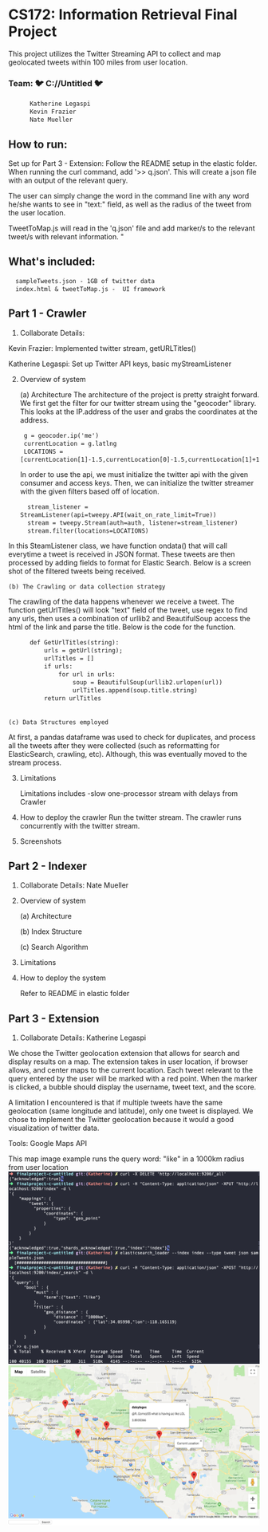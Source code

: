# CS172:  Information Retrieval Final Project
This project utilizes the Twitter Streaming API to collect and map geolocated tweets within 100 miles from user location.

### Team: 🐦 C://Untitled 🐦 
          Katherine Legaspi
          Kevin Frazier
          Nate Mueller

## How to run:




Set up for Part 3 - Extension: Follow the README setup in the elastic folder. When running the curl command, add '>> q.json'.
This will create a json file with an output of the relevant query. 

The user can simply change the word in the command line with any word he/she wants to see in "text:" field, as well as the radius of the tweet
from the user location.

TweetToMap.js will read in the 'q.json' file and add marker/s to the relevant tweet/s with relevant information. "

## What's included:

      sampleTweets.json - 1GB of twitter data
      index.html & tweetToMap.js -  UI framework

 ## Part 1 - Crawler
 1. Collaborate Details: 

   Kevin Frazier: Implemented twitter stream, getURLTitles()

   Katherine Legaspi: Set up Twitter API keys, basic myStreamListener
   
 2. Overview of system

    (a) Architecture
          The architecture of the project is pretty straight forward. We first get the filter for our twitter stream using the "geocoder" library. This looks at the IP.address of the user and grabs the coordinates at the address.
         
         g = geocoder.ip('me')
         currentLocation = g.latlng
         LOCATIONS = [currentLocation[1]-1.5,currentLocation[0]-1.5,currentLocation[1]+1.5,currentLocation[0]+1.5]
         
    In order to use the api, we must initialize the twitter api with the given consumer and access keys. Then, we can initialize the twitter streamer with the given filters based off of location.
    
          stream_listener = StreamListener(api=tweepy.API(wait_on_rate_limit=True))
          stream = tweepy.Stream(auth=auth, listener=stream_listener)
          stream.filter(locations=LOCATIONS)
In this SteamListener class, we have function ondata() that will call everytime a tweet is received in JSON format. These tweets are then processed by adding fields to format for Elastic Search. Below is a screen shot of the filtered tweets being received.         
         

    (b) The Crawling or data collection strategy
    
The crawling of the data happens whenever we receive a tweet. The function getUrlTitles() will look "text" field of the tweet, use regex to find any urls, then uses a combination of urllib2 and BeautifulSoup access the html of the link and parse the title. Below is the code for the function.

          def GetUrlTitles(string):
	          urls = getUrl(string);
	          urlTitles = []
	          if urls:
		          for url in urls:
			          soup = BeautifulSoup(urllib2.urlopen(url))
			          urlTitles.append(soup.title.string)
	          return urlTitles


    (c) Data Structures employed
    
At first, a pandas dataframe was used to check for duplicates, and process all the tweets after they were collected (such as reformatting for ElasticSearch, crawling, etc). Although, this was eventually moved to the stream process.

 3. Limitations 

      Limitations includes
      -slow one-processor stream with delays from Crawler
      
      

 4. How to deploy the crawler
 Run the twitter stream. The crawler runs concurrently with the twitter stream.

 5. Screenshots

 ## Part 2 - Indexer
 1. Collaborate Details: Nate Mueller 

 2. Overview of system 

    (a) Architecture
 
    (b) Index Structure
 
    (c) Search Algorithm
 
 3. Limitations 
 
 4. How to deploy the system

      Refer to README in elastic folder 

 ## Part 3 - Extension
 1. Collaborate Details: Katherine Legaspi 

 We chose the Twitter geolocation extension that allows for search and display results on a map. The extension takes in user location, if browser allows, and center maps to the current location. Each tweet relevant to the query entered by the user will be marked with a red point. When the marker is clicked, a bubble should display the username, tweet text, and the score.

 A limitation I encountered is that if multiple tweets have the same geolocation (same longitude and latitude), only one tweet is displayed. We chose to implement the Twitter geolocation because it would a good visualization of twitter data. 

Tools: Google Maps API

This map image example runs the query word: "like" in a 1000km radius from user location
![map](runMap.png)
![map](map.png)
